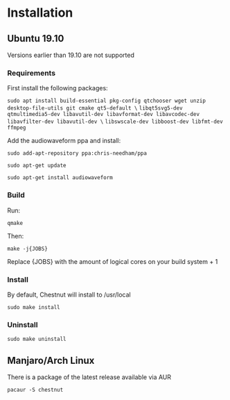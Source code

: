 # Installation

## Ubuntu 19.10

Versions earlier than 19.10 are not supported

### Requirements
First install the following packages:

```sudo apt install build-essential pkg-config qtchooser wget unzip desktop-file-utils git cmake qt5-default \```
```libqt5svg5-dev qtmultimedia5-dev libavutil-dev libavformat-dev libavcodec-dev libavfilter-dev libavutil-dev \```
```libswscale-dev libboost-dev libfmt-dev ffmpeg```

Add the audiowaveform ppa and install:

```sudo add-apt-repository ppa:chris-needham/ppa```

```sudo apt-get update```

```sudo apt-get install audiowaveform```

### Build

Run:

```qmake```

Then:

```make -j{JOBS}``` 

Replace {JOBS} with the amount of logical cores on your build system + 1

### Install

By default, Chestnut will install to /usr/local

```sudo make install```

### Uninstall

```sudo make uninstall```

## Manjaro/Arch Linux

There is a package of the latest release available via AUR

```pacaur -S chestnut```

